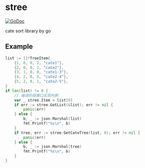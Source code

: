 # stree

[![GoDoc](https://img.shields.io/badge/go.dev-reference-007d9c?logo=go&logoColor=white)](https://pkg.go.dev/github.com/foxmeder/stree?tab=doc)

cate sort library by go

## Example

```go
list := []*TreeItem{
    {1, 0, 0, 2, "cate1"},
    {2, 0, 0, 1, "cate2"},
    {3, 1, 0, 0, "cate1-3"},
    {4, 2, 0, 5, "cate2-4"},
    {5, 2, 0, 1, "cate2-5"},
}
if len(list) != 0 {
    // 编译阶段接口实现判断
    var _ stree.Item = list[0]
    if err := stree.GetList(&list); err != nil {
        panic(err)
    } else {
        b, _ := json.Marshal(list)
        fmt.Printf("%s\n", b)
    }
    if tree, err := stree.GetCateTree(list, 0); err != nil {
        panic(err)
    } else {
        b, _ := json.Marshal(tree)
        fmt.Printf("%s\n", b)
    }
}
```


